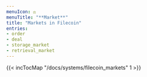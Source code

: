 ```yaml
---
menuIcon: ⚖️
menuTitle: "**Market**"
title: "Markets in Filecoin"
entries:
- order
- deal
- storage_market
- retrieval_market
---
```


{{< incTocMap "/docs/systems/filecoin_markets" 1 >}}

